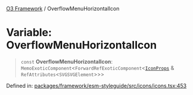 [O3 Framework](../API.md) / OverflowMenuHorizontalIcon

# Variable: OverflowMenuHorizontalIcon

> `const` **OverflowMenuHorizontalIcon**: `MemoExoticComponent`\<`ForwardRefExoticComponent`\<[`IconProps`](../type-aliases/IconProps.md) & `RefAttributes`\<`SVGSVGElement`\>\>\>

Defined in: [packages/framework/esm-styleguide/src/icons/icons.tsx:453](https://github.com/UjjawalPrabhat/openmrs-esm-core/blob/main/packages/framework/esm-styleguide/src/icons/icons.tsx#L453)
